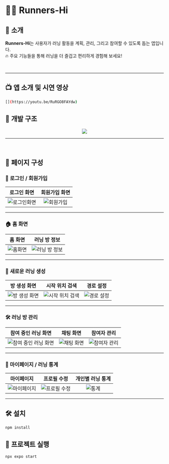 # 🏃‍♂️ **Runners-Hi**

## 🔅 소개

**Runners-Hi**는 사용자가 러닝 활동을 계획, 관리, 그리고 참여할 수 있도록 돕는 앱입니다.  
🔥 주요 기능들을 통해 러닝을 더 즐겁고 편리하게 경험해 보세요!

<br>

---

## 📺 **앱 소개 및 시연 영상**
```bash
[](https://youtu.be/RuRGO8FAYdw)
```

## 📄 **개발 구조**

<div align="center">
<img src="https://github.com/user-attachments/assets/4fd5cd9e-aeb1-4d62-9498-30da4fcc66a4">
</div>

---

<br>

## 📖 **페이지 구성**

### 🔑 **로그인 / 회원가입**
| 로그인 화면 | 회원가입 화면 |
| :---------: | :-----------: |
| ![로그인화면](https://github.com/user-attachments/assets/442acb3c-ee48-493b-8f7b-e82f6c0daf08) | ![회원가입](https://github.com/user-attachments/assets/d7aa64bc-a30e-4eca-b584-5a00a4010bc6) |

---

### 🏠 **홈 화면**
| 홈 화면 | 러닝 방 정보 |
| :-----: | :----------: |
| ![홈화면](https://github.com/user-attachments/assets/469d7adb-420e-4b72-8468-ab2be75f591a) | ![러닝 방 정보](https://github.com/user-attachments/assets/bd488709-8d53-4a89-9525-6f30f3581c73) |

---

### 🚀 **새로운 러닝 생성**
| 방 생성 화면 | 시작 위치 검색 | 경로 설정 |
| :----------: | :------------: | :-------: |
| ![방 생성 화면](https://github.com/user-attachments/assets/8c5bc2c9-aed1-4c2f-a2df-81a40e8b0f3b) | ![시작 위치 검색](https://github.com/user-attachments/assets/082de262-a491-4288-aebe-109107bc0743) | ![경로 설정](https://github.com/user-attachments/assets/b820c2d8-8575-4657-98cb-d16da24a9c72) |

---

### 🛠️ **러닝 방 관리**
| 참여 중인 러닝 화면 | 채팅 화면 | 참여자 관리 |
| :-----------------: | :-------: | :---------: |
| ![참여 중인 러닝 화면](https://github.com/user-attachments/assets/d6ed8473-cd6b-400c-94f7-0965b333016d) | ![채팅 화면](https://github.com/user-attachments/assets/834e10ac-8def-4e62-9521-b5bf1f62cc72) | ![참여자 관리](https://github.com/user-attachments/assets/a29e9299-2b53-4bc6-8337-d8781350170f) |

---

### 👤 **마이페이지 / 러닝 통계**
| 마이페이지 | 프로필 수정 | 개인별 러닝 통계 |
| :--------: | :---------: | :--------------: |
| ![마이페이지](https://github.com/user-attachments/assets/64649e97-7b17-4b94-8ad1-05e4bd6c214b) | ![프로필 수정](https://github.com/user-attachments/assets/52afc8f9-f114-491d-9fd1-99ea13a1f821) | ![통계](https://github.com/user-attachments/assets/d8b8c608-3843-41ed-a2a8-1394f0bb717b) |

---

## 🛠️ **설치**
```bash
npm install
```

## 📌 프로젝트 실행
```bash
npx expo start
```
